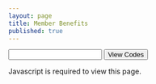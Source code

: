 ```yaml
---
layout: page
title: Member Benefits
published: true
---
```


<!-- start GateKeeper code -->
<!-- http://www.HTMLisEasy.com/keeper/ -->
<script type="text/javascript">
var keeperaltpage = "denied.html";
function keeperCheck(){
   keeperpass = window.document.keeper.page.value;
   keeperframe.location.href = keeperpass + "2.html";
   timer = setTimeout("keeperTest(keeperpass)",2000); }
function keeperTest(pass){
   if(keeperframe.keeperpasscheck)
   { location.href = pass + ".html"; }
   else { location.href = keeperaltpage; } }
</script>
<form name="keeper" action="javascript:keeperCheck();"
 style="margin:0;">
<div style="display:inline;">
<input type="text" name="page">
<input type="submit" value="View Codes">
<iframe src="" name="keeperframe" frameborder="0"
 style="width:0px;height:0px;"></iframe>
<noscript>
 <p>Javascript is required to view this page.</p>
</noscript>
</div></form>
<!-- end GateKeeper code -->
